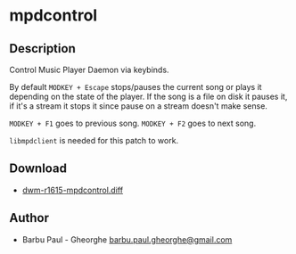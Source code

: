 mpdcontrol
=======

Description
-----------
Control Music Player Daemon via keybinds.

By default `MODKEY + Escape` stops/pauses the current song or plays it depending
on the state of the player.
If the song is a file on disk it pauses it, if it's a stream it stops it since 
pause on a stream doesn't make sense.

`MODKEY + F1` goes to previous song.
`MODKEY + F2` goes to next song.

`libmpdclient` is needed for this patch to work.

Download
--------
 * [dwm-r1615-mpdcontrol.diff](dwm-r1615-mpdcontrol.diff)

Author
------
 * Barbu Paul - Gheorghe <barbu.paul.gheorghe@gmail.com>
